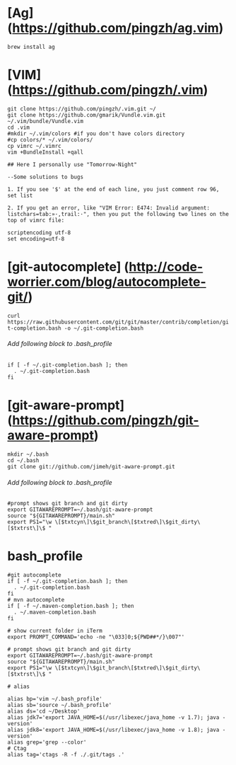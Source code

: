 # [Ag] (https://github.com/pingzh/ag.vim)
```
brew install ag
```

# [VIM] (https://github.com/pingzh/.vim)

```
git clone https://github.com/pingzh/.vim.git ~/
git clone https://github.com/gmarik/Vundle.vim.git ~/.vim/bundle/Vundle.vim
cd .vim
#mkdir ~/.vim/colors #if you don't have colors directory
#cp colors/* ~/.vim/colors/
cp vimrc ~/.vimrc
vim +BundleInstall +qall

## Here I personally use "Tomorrow-Night"

--Some solutions to bugs

1. If you see '$' at the end of each line, you just comment row 96, set list

2. If you get an error, like "VIM Error: E474: Invalid argument: listchars=tab:»·,trail:·", then you put the following two lines on the top of vimrc file:

scriptencoding utf-8
set encoding=utf-8
```
# [git-autocomplete] (http://code-worrier.com/blog/autocomplete-git/)

`curl https://raw.githubusercontent.com/git/git/master/contrib/completion/git-completion.bash -o ~/.git-completion.bash`
###### Add following block to .bash_profile
```
if [ -f ~/.git-completion.bash ]; then
  . ~/.git-completion.bash
fi
```
# [git-aware-prompt] (https://github.com/pingzh/git-aware-prompt)

```
mkdir ~/.bash
cd ~/.bash
git clone git://github.com/jimeh/git-aware-prompt.git
```
###### Add following block to .bash_profile
```
#prompt shows git branch and git dirty
export GITAWAREPROMPT=~/.bash/git-aware-prompt
source "${GITAWAREPROMPT}/main.sh"
export PS1="\w \[$txtcyn\]\$git_branch\[$txtred\]\$git_dirty\[$txtrst\]\$ "
```




# bash_profile
```
#git autocomplete
if [ -f ~/.git-completion.bash ]; then
  . ~/.git-completion.bash
fi
# mvn autocomplete
if [ -f ~/.maven-completion.bash ]; then
  . ~/.maven-completion.bash
fi

# show current folder in iTerm
export PROMPT_COMMAND='echo -ne "\033]0;${PWD##*/}\007"'

# prompt shows git branch and git dirty
export GITAWAREPROMPT=~/.bash/git-aware-prompt
source "${GITAWAREPROMPT}/main.sh"
export PS1="\w \[$txtcyn\]\$git_branch\[$txtred\]\$git_dirty\[$txtrst\]\$ "

# alias

alias bp='vim ~/.bash_profile'
alias sb='source ~/.bash_profile'
alias ds='cd ~/Desktop'
alias jdk7='export JAVA_HOME=$(/usr/libexec/java_home -v 1.7); java -version'
alias jdk8='export JAVA_HOME=$(/usr/libexec/java_home -v 1.8); java -version'
alias grep='grep --color'
# Ctag
alias tag='ctags -R -f ./.git/tags .'
```
